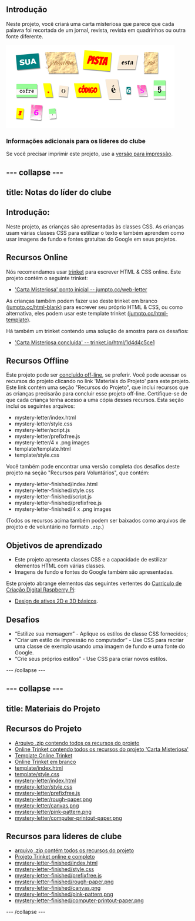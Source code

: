 ## Introdução

Neste projeto, você criará uma carta misteriosa que parece que cada palavra foi recortada de um jornal, revista, revista em quadrinhos ou outra fonte diferente.

![screenshot](images/letter-final.png)

### Informações adicionais para os líderes do clube

Se você precisar imprimir este projeto, use a [versão para impressão](https://projects.raspberrypi.org/pt-BR/projects/mystery-letter/print).

--- collapse ---
---
title: Notas do líder do clube
---

## Introdução:

Neste projeto, as crianças são apresentadas às classes CSS. As crianças usam várias classes CSS para estilizar o texto e também aprendem como usar imagens de fundo e fontes gratuitas do Google em seus projetos.

## Recursos Online

Nós recomendamos usar [trinket](https://trinket.io/) para escrever HTML & CSS online. Este projeto contém o seguinte trinket:

* ['Carta Misteriosa' ponto inicial -- jumpto.cc/web-letter](https://trinket.io/html/4b553eb364)

As crianças também podem fazer uso deste trinket em branco [(jumpto.cc/html-blank)](http://jumpto.cc/html-blank) para escrever seu próprio HTML & CSS, ou como alternativa, eles podem usar este template trinket [(jumpto.cc/html-template)](http://jumpto.cc/html-template).

Há também um trinket contendo uma solução de amostra para os desafios:

* ['Carta Misteriosa concluída' -- trinket.io/html/1d4d4c5ce1](https://trinket.io/html/3b0711ee6d)

## Recursos Offline

Este projeto pode ser [concluído off-line](https://www.codeclubprojects.org/en-GB/resources/webdev-working-offline/), se preferir. Você pode acessar os recursos do projeto clicando no link 'Materiais do Projeto' para este projeto. Este link contém uma seção "Recursos do Projeto", que inclui recursos que as crianças precisarão para concluir esse projeto off-line. Certifique-se de que cada criança tenha acesso a uma cópia desses recursos. Esta seção inclui os seguintes arquivos:

* mystery-letter/index.html
* mystery-letter/style.css
* mystery-letter/script.js
* mystery-letter/prefixfree.js
* mystery-letter/4 x .png images
* template/template.html
* template/style.css

Você também pode encontrar uma versão completa dos desafios deste projeto na seção "Recursos para Voluntários", que contém:

* mystery-letter-finished/index.html
* mystery-letter-finished/style.css
* mystery-letter-finished/script.js
* mystery-letter-finished/prefixfree.js
* mystery-letter-finished/4 x .png images

(Todos os recursos acima também podem ser baixados como arquivos de projeto e de voluntário no formato `.zip`.)

## Objetivos de aprendizado

* Este projeto apresenta classes CSS e a capacidade de estilizar elementos HTML com várias classes.
* Imagens de fundo e fontes do Google também são apresentadas. 

Este projeto abrange elementos das seguintes vertentes do [Curriculo de Criação Digital Raspberry Pi](http://rpf.io/curriculum):

* [Design de ativos 2D e 3D básicos](https://www.raspberrypi.org/curriculum/design/creator).

## Desafios

* “Estilize sua mensagem” - Aplique os estilos de classe CSS fornecidos;
* “Criar um estilo de impressão no computador” - Use CSS para recriar uma classe de exemplo usando uma imagem de fundo e uma fonte do Google. 
* “Crie seus próprios estilos” - Use CSS para criar novos estilos.

--- /collapse ---

--- collapse ---
---
title: Materiais do Projeto
---

## Recursos do Projeto

* [Arquivo .zip contendo todos os recursos do projeto](resources/letter-project-resources.zip)
* [Online Trinket contendo todos os recursos do projeto 'Carta Misteriosa'](https://trinket.io/html/4b553eb364)
* [Template Online Trinket](http://jumpto.cc/trinket-template)
* [Online Trinket em branco](http://jumpto.cc/trinket-blank)
* [template/index.html](resources/template-index.html)
* [template/style.css](resources/template-style.css)
* [mystery-letter/index.html](resources/mystery-letter-index.html)
* [mystery-letter/style.css](resources/mystery-letter-style.css)
* [mystery-letter/prefixfree.js](resources/mystery-letter-prefixfree.js)
* [mystery-letter/rough-paper.png](resources/mystery-letter-rough-paper.png)
* [mystery-letter/canvas.png](resources/mystery-letter-canvas.png)
* [mystery-letter/pink-pattern.png](resources/mystery-letter-pink-pattern.png)
* [mystery-letter/computer-printout-paper.png](resources/mystery-letter-computer-printout-paper.png)

## Recursos para líderes de clube

* [arquivo .zip contém todos os recursos do projeto](resources/letter-volunteer-resources.zip)
* [Projeto Trinket online e completo](https://trinket.io/html/3b0711ee6d)
* [mystery-letter-finished/index.html](resources/mystery-letter-finished-index.html)
* [mystery-letter-finished/style.css](resources/mystery-letter-finished-style.css)
* [mystery-letter-finished/prefixfree.js](resources/mystery-letter-finished-prefixfree.js)
* [mystery-letter-finished/rough-paper.png](resources/mystery-letter-finished-rough-paper.png)
* [mystery-letter-finished/canvas.png](resources/mystery-letter-finished-canvas.png)
* [mystery-letter-finished/pink-pattern.png](resources/mystery-letter-finished-pink-pattern.png)
* [mystery-letter-finished/computer-printout-paper.png](resources/mystery-letter-finished-computer-printout-paper.png)

--- /collapse ---